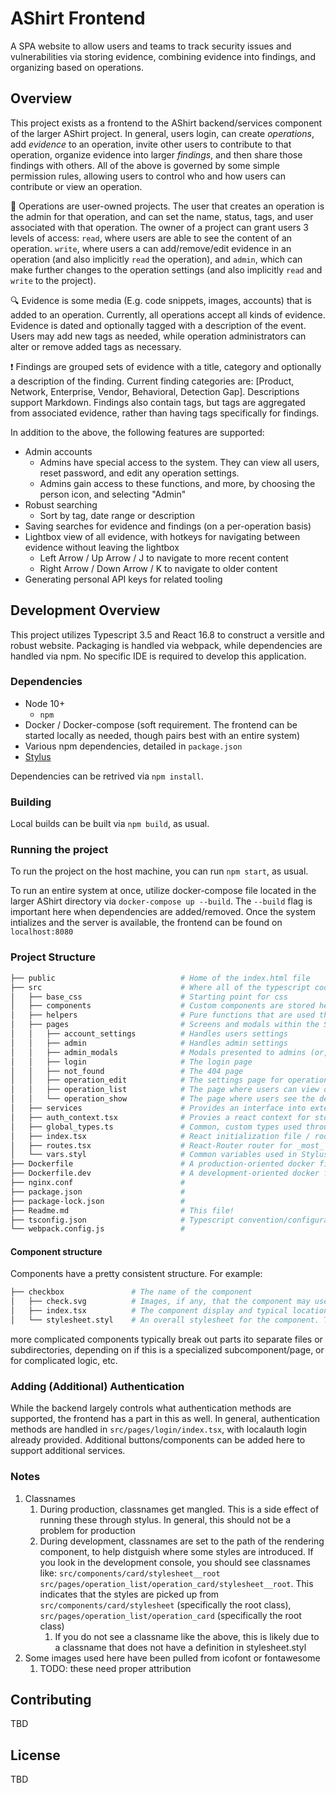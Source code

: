 # AShirt Frontend

A SPA website to allow users and teams to track security issues and vulnerabilities via storing evidence, combining evidence into findings, and organizing based on operations.

## Overview

This project exists as a frontend to the AShirt backend/services component of the larger AShirt project. In general, users login, can create _operations_, add _evidence_ to an operation, invite other users to contribute to that operation, organize evidence into larger _findings_, and then share those findings with others. All of the above is governed by some simple permission rules, allowing users to control who and how users can contribute or view an operation.

:briefcase: Operations are user-owned projects. The user that creates an operation is the admin for that operation, and can set the name, status, tags, and user associated with that operation. The owner of a project can grant users 3 levels of access: `read`, where users are able to see the content of an operation. `write`, where users a can add/remove/edit evidence in an operation (and also implicitly `read` the operation), and `admin`, which can make further changes to the operation settings (and also implicitly `read` and `write` to the project).

:mag: Evidence is some media (E.g. code snippets, images, accounts) that is added to an operation. Currently, all operations accept all kinds of evidence. Evidence is dated and optionally tagged with a description of the event. Users may add new tags as needed, while operation administrators can alter or remove added tags as necessary.

:exclamation: Findings are grouped sets of evidence with a title, category and optionally a description of the finding. Current finding categories are: [Product, Network, Enterprise, Vendor, Behavioral, Detection Gap]. Descriptions support Markdown. Findings also contain tags, but tags are aggregated from associated evidence, rather than having tags specifically for findings.

In addition to the above, the following features are supported:

* Admin accounts
  * Admins have special access to the system. They can view all users, reset password, and edit any operation settings.
  * Admins gain access to these functions, and more, by choosing the person icon, and selecting "Admin"
* Robust searching
  * Sort by tag, date range or description
* Saving searches for evidence and findings (on a per-operation basis)
* Lightbox view of all evidence, with hotkeys for navigating between evidence without leaving the lightbox
  * Left Arrow / Up Arrow / J to navigate to more recent content
  * Right Arrow / Down Arrow / K to navigate to older content
* Generating personal API keys for related tooling

## Development Overview

This project utilizes Typescript 3.5 and React 16.8 to construct a versitle and robust website. Packaging is handled via webpack, while dependencies are handled via npm. No specific IDE is required to develop this application.

### Dependencies

* Node 10+
  * `npm`
* Docker / Docker-compose (soft requirement. The frontend can be started locally as needed, though pairs best with an entire system)
* Various npm dependencies, detailed in `package.json`
* [Stylus](http://stylus-lang.com)

Dependencies can be retrived via `npm install`.

### Building

Local builds can be built via `npm build`, as usual.

### Running the project

To run the project on the host machine, you can run `npm start`, as usual.

To run an entire system at once, utilize docker-compose file located in the larger AShirt directory via `docker-compose up --build`. The `--build` flag is important here when dependencies are added/removed. Once the system intializes and the server is available, the frontend can be found on `localhost:8080`

### Project Structure

```sh
├── public                            # Home of the index.html file
├── src                               # Where all of the typescript code is stored
│   ├── base_css                      # Starting point for css
│   ├── components                    # Custom components are stored here
│   ├── helpers                       # Pure functions that are used throughout the codebase
│   ├── pages                         # Screens and modals within the SPA
│   │   ├── account_settings          # Handles users settings
│   │   ├── admin                     # Handles admin settings
│   │   ├── admin_modals              # Modals presented to admins (or, more specifically, generated on admin pages)
│   │   ├── login                     # The login page
│   │   ├── not_found                 # The 404 page
│   │   ├── operation_edit            # The settings page for operations
│   │   ├── operation_list            # The page where users can view operations visible to them / create new operations
│   │   └── operation_show            # The page where users see the details of an operation (evidence, findings)
│   ├── services                      # Provides an interface into external services. In other words, provides the logic to make async requests to the backend.
│   ├── auth_context.tsx              # Provies a react context for storing the currently logged in user and their CSRF token
│   ├── global_types.ts               # Common, custom types used throughout the application
│   ├── index.tsx                     # React initialization file / root component
│   ├── routes.tsx                    # React-Router router for _most_ routes. Some subpages utilize a different scheme.
│   └── vars.styl                     # Common variables used in Stylus files
├── Dockerfile                        # A production-oriented docker file
├── Dockerfile.dev                    # A development-oriented docker file
├── nginx.conf                        # 
├── package.json                      # 
├── package-lock.json                 # 
├── Readme.md                         # This file!
├── tsconfig.json                     # Typescript convention/configuration file.
└── webpack.config.js                 # 
```

#### Component structure

Components have a pretty consistent structure. For example:

```sh
├── checkbox               # The name of the component
│   ├── check.svg          # Images, if any, that the component may use
│   ├── index.tsx          # The component display and typical location for logic (though sometimes more complicated logic is broken out into a separate file)
│   └── stylesheet.styl    # An overall stylesheet for the component. This is run through Stylus to convert to CSS.
```

more complicated components typically break out parts ito separate files or subdirectories, depending on if this is a specialized subcomponent/page, or for complicated logic, etc.

### Adding (Additional) Authentication

While the backend largely controls what authentication methods are supported, the frontend has a part in this as well. In general, authentication methods are handled in `src/pages/login/index.tsx`, with localauth login already provided. Additional buttons/components can be added here to support additional services.

### Notes

1. Classnames
   1. During production, classnames get mangled. This is a side effect of running these through stylus. In general, this should not be a problem for production
   2. During development, classnames are set to the path of the rendering component, to help distguish where some styles are introduced. If you look in the development console, you should see classnames like: `src/components/card/stylesheet__root src/pages/operation_list/operation_card/stylesheet__root`. This indicates that the styles are picked up from `src/components/card/stylesheet` (specifically the root class), `src/pages/operation_list/operation_card` (specifically the root class)
      1. If you do not see a classname like the above, this is likely due to a classname that does not have a definition in stylesheet.styl
2. Some images used here have been pulled from icofont or fontawesome
   1. TODO: these need proper attribution

## Contributing

TBD

## License

TBD
